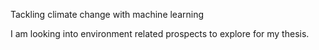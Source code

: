 Tackling climate change with machine learning

I am looking into environment related prospects to explore for my thesis.

